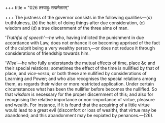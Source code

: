 +++
title = "026 तस्याहुः सम्प्रणेतारम्"

+++
The justness of the governor consists in the following qualities—(*a*)
truthfulness, (*b*) the habit of doing things after due consideration,
(*c*) wisdom and (*d*) a true discernment of the three aims of man.

‘*Truthful of speech*’—*he* who, having inflicted the punishment in due
accordance with Law, does not enhance it on becoming apprised of the
fact of the culprit being a very wealthy person,—or does not reduce it
through considerations of friendship towards him.

‘*Wise*’—he who fully understands the mutual effects of time, place &c
and their special relations; sometimes the effect of the time is
nullified by that of place, and *vice-versa*; or both these are
nullified by considerations of Learning and Power; and who also
recognises the special relations among them, as regards their wider or
more restricted application. Under certain circumstances what has been
the nullifier before becomes the nullified. So that *wisdom* is
necessary for the proper discernment of this; and also for recognising
the relative importance or non-importance of virtue, pleasure and
wealth. For instance, if it is found that the acquiring of a little
virtue would lead to a great evil (discomfort or loss of wealth), that
virtue may be abandoned; and this abandonment may be expiated by
penances.—(26).


